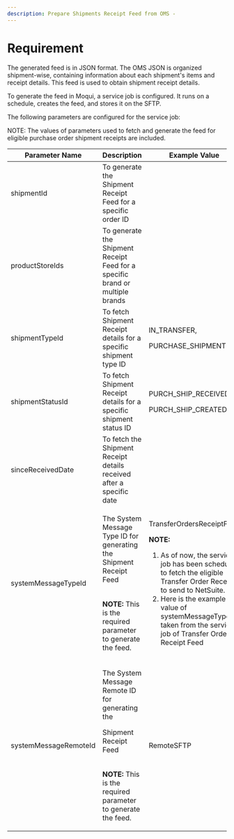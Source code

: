 ```yaml
---
description: Prepare Shipments Receipt Feed from OMS -
---
```


# Requirement

The generated feed is in JSON format. The OMS JSON is organized shipment-wise, containing information about each shipment's items and receipt details. This feed is used to obtain shipment receipt details.

To generate the feed in Moqui, a service job is configured. It runs on a schedule, creates the feed, and stores it on the SFTP.

The following parameters are configured for the service job:

NOTE: The values of parameters used to fetch and generate the feed for eligible purchase order shipment receipts are included.

| **Parameter Name**    | **Description**                                                                                                                                                          | **Example Value**                                                                                                                                                                                                                                                                                                   |
| --------------------- | ------------------------------------------------------------------------------------------------------------------------------------------------------------------------ | ------------------------------------------------------------------------------------------------------------------------------------------------------------------------------------------------------------------------------------------------------------------------------------------------------------------- |
| shipmentId            | To generate the Shipment Receipt Feed for a specific order ID                                                                                                            |                                                                                                                                                                                                                                                                                                                     |
| productStoreIds       | To generate the Shipment Receipt Feed for a specific brand or multiple brands                                                                                            |                                                                                                                                                                                                                                                                                                                     |
| shipmentTypeId        | To fetch Shipment Receipt details for a specific shipment type ID                                                                                                        | <p>IN_TRANSFER,</p><p>PURCHASE_SHIPMENT</p>                                                                                                                                                                                                                                                                         |
| shipmentStatusId      | To fetch Shipment Receipt details for a specific shipment status ID                                                                                                      | <p>PURCH_SHIP_RECEIVED,</p><p>PURCH_SHIP_CREATED</p>                                                                                                                                                                                                                                                                |
| sinceReceivedDate     | To fetch the Shipment Receipt details received after a specific date                                                                                                     |                                                                                                                                                                                                                                                                                                                     |
| systemMessageTypeId   | <p>The System Message Type ID for generating the Shipment Receipt Feed</p><p><br><strong>NOTE:</strong> This is the required parameter to generate the feed.</p>         | <p>TransferOrdersReceiptFeed</p><p><strong>NOTE:</strong></p><ol><li>As of now, the service job has been scheduled to fetch the eligible Transfer Order Receipts to send to NetSuite.</li><li>Here is the example value of systemMessageType is taken from the service job of Transfer Order Receipt Feed</li></ol> |
| systemMessageRemoteId | <p>The System Message Remote ID for generating the</p><p>Shipment Receipt Feed</p><p><br><strong>NOTE:</strong> This is the required parameter to generate the feed.</p> | RemoteSFTP                                                                                                                                                                                                                                                                                                          |
